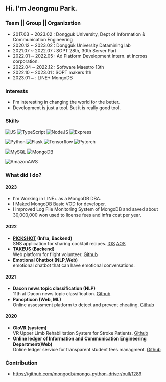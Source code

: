 ## Hi. I'm Jeongmu Park.

### Team || Group || Organization
- 2017.03 ~ 2023.02 : Dongguk University, Dept of Information & Communication Engineering
- 2020.12 ~ 2023.02 : Dongguk University Datamining lab 
- 2021.07 ~ 2022.07 : SOPT 28th, 30th Server Part  
- 2022.01 ~ 2022.05 : Ad Platform Development Intern. at Incross corporation. 
- 2022.04 ~ 2022.12 : Software Maestro 13th 
- 2022.10 ~ 2023.01 : SOPT makers 1th
- 2023.01 ~ : LINE+ MongoDB 

### Interests
- I'm interesting in changing the world for the better. 
- Development is just a tool. But it is really good tool. 

### Skills
![JS](https://img.shields.io/badge/JavaScript-F7DF1E?style=flat-square&logo=JavaScript&logoColor=black)  ![TypeScript](https://img.shields.io/badge/TypeScript-3178C6?style=flat-square&logo=TypeScript&logoColor=white)  ![NodeJS](https://img.shields.io/badge/Node.js-339933?style=flat-square&logo=Node.js&logoColor=white)  ![Express](https://img.shields.io/badge/Express-000000?style=flat-square&logo=Express&logoColor=white)
<br>

![Python](https://img.shields.io/badge/Python-0066FF?style=flat-square&logo=Python&logoColor=white)  ![Flask](https://img.shields.io/badge/Flask-6600FF?style=flat-square&logo=flask&logoColor=white)  ![Tensorflow](https://img.shields.io/badge/Tensorflow-FF6633?style=flat-square&logo=Tensorflow&logoColor=white)  ![Pytorch](https://img.shields.io/badge/Torch-FF3300?style=flat-square&logo=Pytorch&logoColor=white)
<br>

![MySQL](https://img.shields.io/badge/MySQL-4479A1?style=flat-square&logo=MySQL&logoColor=white)  ![MongoDB](https://img.shields.io/badge/MongoDB-47A248?style=flat-square&logo=MongoDB&logoColor=white)
<br>

![AmazonAWS](https://img.shields.io/badge/AWS-232F3E?style=flat-square&logo=AmazonAWS&logoColor=white)
<br>

### What did I do?
#### 2023
- I'm Working in LINE+ as a MongoDB DBA. 
- I Maked MongoDB Basic VOD for developer. 
- I improved Log File Monitoring System of MongoDB and saved about 30,000,000 won used to license fees and infra cost per year. 

#### 2022
- **[PICKSHOT](http://www.pickshot.shop) (Infra, Backend)**  
    SNS application for sharing cocktail recipes. [IOS](https://apps.apple.com/kr/app/pickshot/id1639201935) [AOS](https://play.google.com/store/apps/details?id=com.cheetah.pickshot)  
- **[TAKEUS](https://www.take-us.kr/) (Backend)**  
    Web platform for flight volunteer. [Github](https://github.com/TAKE-US/TAKEUS-BACK)  
- **Emotional Chatbot (NLP,Web)**  
    emotional chatbot that can have emotional conversations. 

#### 2021
- **Dacon news topic classification (NLP)**  
    11th at Dacon news topic classification. [Github](https://github.com/qkrwjdan/dacon_news_topic_clasiification)  
- **Panopticon (Web, ML)**  
    Online assessment platform to detect and prevent cheating. [Github](https://github.com/qkrwjdan/Panopticon)  

#### 2020
- **GloVR (system)**  
    VR Upper Limb Rehabilitation System for Stroke Patients. [Github](https://github.com/qkrwjdan/2020ESWContest_free_1097)
- **Online ledger of Information and Communication Engineering Department(Web)**  
    Online ledger service for transparent student fees managment.  [Github](https://github.com/qkrwjdan/iceProject)

### Contribution
- https://github.com/mongodb/mongo-python-driver/pull/1289
